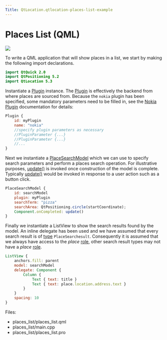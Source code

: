 ```yaml
---
Title: QtLocation.qtlocation-places-list-example
---
```

        
Places List (QML)
=================

<span class="subtitle"></span>
<span id="details"></span>
![](https://developer.ubuntu.com/static/devportal_uploaded/99505e76-6771-4424-b1f9-aaa10be3d7ad-api/apps/qml/sdk-15.04/qtlocation-places-list-example/images/places-list.png)

To write a QML application that will show places in a list, we start by making the following import declarations.

``` qml
import QtQuick 2.0
import QtPositioning 5.2
import QtLocation 5.3
```

Instantiate a [Plugin](../QtLocation.location-places-qml.md#plugin) instance. The [Plugin](../QtLocation.location-places-qml.md#plugin) is effectively the backend from where places are sourced from. Because the `nokia` plugin has been specified, some mandatory parameters need to be filled in, see the [Nokia Plugin](../QtLocation.location-plugin-nokia.md#mandatory-parameters) documentation for details:

``` qml
Plugin {
    id: myPlugin
    name: "nokia"
    //specify plugin parameters as necessary
    //PluginParameter {...}
    //PluginParameter {...}
    //...
}
```

Next we instantiate a [PlaceSearchModel](../QtLocation.PlaceSearchModel.md) which we can use to specify search parameters and perform a places search operation. For illustrative purposes, [update()](../QtLocation.PlaceSearchModel.md#update-method) is invoked once construction of the model is complete. Typically [update()](../QtLocation.PlaceSearchModel.md#update-method) would be invoked in response to a user action such as a button click.

``` qml
PlaceSearchModel {
    id: searchModel
    plugin: myPlugin
    searchTerm: "pizza"
    searchArea: QtPositioning.circle(startCoordinate);
    Component.onCompleted: update()
}
```

Finally we instantiate a ListView to show the search results found by the model. An inline delegate has been used and we have assumed that every search result is of [type](../QtLocation.PlaceSearchModel.md#search-result-types) `PlaceSearchesult`. Consequently it is assumed that we always have access to the *place* [role](../QtLocation.PlaceSearchModel.md#placesearchmodel-roles), other search result types may not have a *place* [role](../QtLocation.PlaceSearchModel.md#placesearchmodel-roles).

``` qml
ListView {
    anchors.fill: parent
    model: searchModel
    delegate: Component {
        Column {
            Text { text: title }
            Text { text: place.location.address.text }
        }
    }
    spacing: 10
}
```

Files:

-   places\_list/places\_list.qml
-   places\_list/main.cpp
-   places\_list/places\_list.pro


